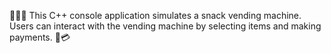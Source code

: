 🍫🍬🥤 This C++ console application simulates a snack vending machine.
Users can interact with the vending machine by selecting items and making payments. 🍪💳
